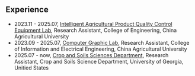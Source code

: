 ## Experience


- 2023.11 - 2025.07, [Intelligent Agricultural Product Quality Control Equipment Lab](https://faculty.cau.edu.cn/swh/list.htm), Research Assistant, College of Engineering, China Agricultural University
- 2023.09 - 2025.07, [Computer Graphic Lab](https://faculty.cau.edu.cn/whh/list.htm), Research Assistant, College of Information and Electrical Engineering, China Agricultural University
- 2025.07 - now, [Crop and Soils Sciences Department](https://cropsoil.uga.edu/), Research Assistant, Crop and Soils Science Department, University of Georgia, Unitied States
